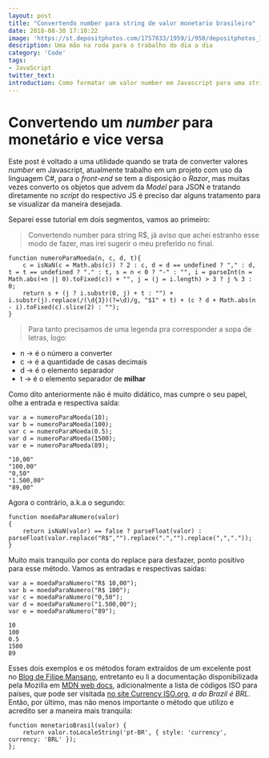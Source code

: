 ```yaml
---
layout: post
title: "Convertendo number para string de valor monetario brasileiro"
date: 2018-08-30 17:10:22
image: 'https://st.depositphotos.com/1757833/1959/i/950/depositphotos_19596239-stock-photo-brazilian-money-background.jpg'
description: Uma mão na roda para o trabalho do dia a dia
category: 'Code'
tags:
- JavaScript
twitter_text:
introduction: Como formatar um valor number em Javascript para uma string no formato monetário do Brasil
---
```


# Convertendo um *number* para monetário e vice versa

Este post é voltado a uma utilidade quando se trata de converter valores *number* em Javascript, atualmente trabalho em um projeto com uso da linguagem C#, para o *front-end* se tem a disposição o *Razor*, mas muitas vezes converto os objetos que advem da *Model* para JSON e tratando diretamente no *script* do respectivo JS é preciso dar alguns tratamento para se visualizar da maneira desejada.

Separei esse tutorial em dois segmentos, vamos ao primeiro:

> Convertendo number para string R$, já aviso que achei estranho esse modo de fazer, mas irei sugerir o meu preferido no final.

```JS
function numeroParaMoeda(n, c, d, t){
    c = isNaN(c = Math.abs(c)) ? 2 : c, d = d == undefined ? "," : d, t = t == undefined ? "." : t, s = n < 0 ? "-" : "", i = parseInt(n = Math.abs(+n || 0).toFixed(c)) + "", j = (j = i.length) > 3 ? j % 3 : 0;
    return s + (j ? i.substr(0, j) + t : "") + i.substr(j).replace(/(\d{3})(?=\d)/g, "$1" + t) + (c ? d + Math.abs(n - i).toFixed(c).slice(2) : "");
}
```

> Para tanto precisamos de uma legenda pra corresponder a sopa de letras, logo:
* n -> é o número a converter
* c -> é a quantidade de casas decimais
* d -> é o elemento separador
* t -> é o elemento separador de **milhar**

Como dito anteriormente não é muito didático, mas cumpre o seu papel, olhe a entrada e respectiva saída:

```JS
var a = numeroParaMoeda(10);
var b = numeroParaMoeda(100);
var c = numeroParaMoeda(0.5);
var d = numeroParaMoeda(1500);
var e = numeroParaMoeda(89);
```

```JS
"10,00"
"100,00"
"0,50"
"1.500,00"
"89,00"
```
Agora o contrário, a.k.a o segundo:

```JS
function moedaParaNumero(valor)
{
    return isNaN(valor) == false ? parseFloat(valor) :   parseFloat(valor.replace("R$","").replace(".","").replace(",","."));
}
```
Muito mais tranquilo por conta do replace para desfazer, ponto positivo para esse método. Vamos as entradas e respectivas saídas:

```JS
var a = moedaParaNumero("R$ 10,00");
var b = moedaParaNumero("R$ 100");
var c = moedaParaNumero("0,50");
var d = moedaParaNumero("1.500,00");
var e = moedaParaNumero("89");
```

```JS
10
100
0.5
1500
89
```
Esses dois exemplos e os métodos foram extraídos de um excelente post no [Blog de Filipe Mansano](http://blog.fmansano.com/javascript/converter-numero-para-moeda-e-vice-versa/), entretanto eu li a documentação disponibilizada pela Mozilla em [MDN web docs](https://developer.mozilla.org/pt-BR/docs/Web/JavaScript/Reference/Global_Objects/Number/toLocaleString), adicionalmente a lista de códigos ISO para países, que pode ser visitada [no site Currency ISO.org](https://www.currency-iso.org/en/home/tables/table-a1.html), *a do Brazil é BRL*. Então, por último, mas não menos importante o método que utilizo e acredito ser a maneira mais tranquila:
```LS
function monetarioBrasil(valor) {
    return valor.toLocaleString('pt-BR', { style: 'currency', currency: 'BRL' });
};
```